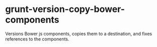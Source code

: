 grunt-version-copy-bower-components
===================================

Versions Bower js components, copies them to a destination, and fixes references to the components.
